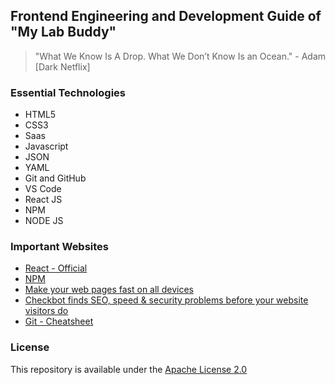 ## Frontend Engineering and Development Guide of "My Lab Buddy"

> "What We Know Is A Drop. What We Don’t Know Is an Ocean." - Adam [Dark Netflix]

### Essential Technologies

- HTML5
- CSS3
- Saas
- Javascript
- JSON
- YAML
- Git and GitHub
- VS Code
- React JS
- NPM
- NODE JS

### Important Websites

- [React - Official](https://react.dev/)
- [NPM](https://www.npmjs.com/)
- [Make your web pages fast on all devices](https://pagespeed.web.dev/)
- [Checkbot finds SEO, speed & security problems before your website visitors do](https://www.checkbot.io/)
- [Git - Cheatsheet](https://education.github.com/git-cheat-sheet-education.pdf)

### License

This repository is available under the [Apache License 2.0](https://github.com/mylabbuddy/frontend/blob/main/LICENSE)
